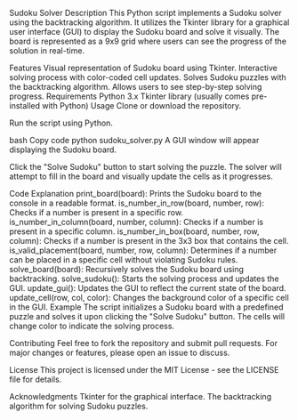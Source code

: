 Sudoku Solver
Description
This Python script implements a Sudoku solver using the backtracking algorithm. It utilizes the Tkinter library for a graphical user interface (GUI) to display the Sudoku board and solve it visually. The board is represented as a 9x9 grid where users can see the progress of the solution in real-time.

Features
Visual representation of Sudoku board using Tkinter.
Interactive solving process with color-coded cell updates.
Solves Sudoku puzzles with the backtracking algorithm.
Allows users to see step-by-step solving progress.
Requirements
Python 3.x
Tkinter library (usually comes pre-installed with Python)
Usage
Clone or download the repository.

Run the script using Python.

bash
Copy code
python sudoku_solver.py
A GUI window will appear displaying the Sudoku board.

Click the "Solve Sudoku" button to start solving the puzzle. The solver will attempt to fill in the board and visually update the cells as it progresses.

Code Explanation
print_board(board): Prints the Sudoku board to the console in a readable format.
is_number_in_row(board, number, row): Checks if a number is present in a specific row.
is_number_in_column(board, number, column): Checks if a number is present in a specific column.
is_number_in_box(board, number, row, column): Checks if a number is present in the 3x3 box that contains the cell.
is_valid_placement(board, number, row, column): Determines if a number can be placed in a specific cell without violating Sudoku rules.
solve_board(board): Recursively solves the Sudoku board using backtracking.
solve_sudoku(): Starts the solving process and updates the GUI.
update_gui(): Updates the GUI to reflect the current state of the board.
update_cell(row, col, color): Changes the background color of a specific cell in the GUI.
Example
The script initializes a Sudoku board with a predefined puzzle and solves it upon clicking the "Solve Sudoku" button. The cells will change color to indicate the solving process.

Contributing
Feel free to fork the repository and submit pull requests. For major changes or features, please open an issue to discuss.

License
This project is licensed under the MIT License - see the LICENSE file for details.

Acknowledgments
Tkinter for the graphical interface.
The backtracking algorithm for solving Sudoku puzzles.
